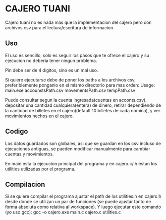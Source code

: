 # CAJERO TUANI

Cajero tuani no es nada mas que la implementacion del cajero pero con archivos csv para el lectura/escritura de informacion.

## Uso

El uso es sencillo, solo es seguir los pasos que te ofrece el cajero y su ejecucion no deberia tener ningun problema.

Pin debe ser de 4 digitos, sino es un mal uso.

Si quiere ejecutarse debe de poner los paths a los archivos csv, preferiblemente ponganlo en el mismo directorio para mas orden:
Usage: main.exe accounstsPath.csv movementsPath.csv tempPath.csv

Puede consultar segun la cuenta ingresada(cuentas en acconts.csv), depositar una cantidad cualquiera(entera) de dinero, retirar dependiendo de la cantidad de billetes en el cajero(default 10 billetes de cada nomina), y ver movimientos hechos en el cajero.

## Codigo

Los datos guardados son globales, asi que se guardan en los csv incluso de ejecuciones antiguas, se pueden modificar manualmente para cambiar cuentas y movimientos.

En main esta la ejecucion principal del programa y en cajero.c/.h estan los utilities utilizadas por el programa.

## Compilacion

Si se quiere compilar el programa ajustar el path de los utilities.h en cajero.h desde donde se utilizan un par de funciones (se puede ajustar tanto de forma absoluta como relativa al workspace). Y luego ejecutar este comando (yo uso gcc): gcc -o cajero.exe main.c cajero.c utilities.c
